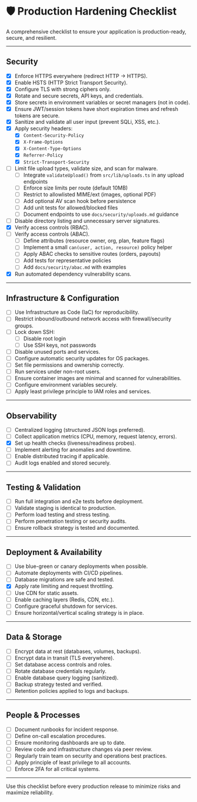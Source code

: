 # 🛡️ Production Hardening Checklist

A comprehensive checklist to ensure your application is production-ready, secure, and resilient.

---

## Security

- [x] Enforce HTTPS everywhere (redirect HTTP → HTTPS).
- [x] Enable HSTS (HTTP Strict Transport Security).
- [x] Configure TLS with strong ciphers only.
- [x] Rotate and secure secrets, API keys, and credentials.
- [x] Store secrets in environment variables or secret managers (not in code).
- [x] Ensure JWT/session tokens have short expiration times and refresh tokens are secure.
- [x] Sanitize and validate all user input (prevent SQLi, XSS, etc.).
- [x] Apply security headers:
  - [x] `Content-Security-Policy`
  - [x] `X-Frame-Options`
  - [x] `X-Content-Type-Options`
  - [x] `Referrer-Policy`
  - [x] `Strict-Transport-Security`
- [ ] Limit file upload types, validate size, and scan for malware.
  - [ ] Integrate `validateUpload()` from `src/lib/uploads.ts` in any upload endpoints
  - [ ] Enforce size limits per route (default 10MB)
  - [ ] Restrict to allowlisted MIME/ext (images, optional PDF)
  - [ ] Add optional AV scan hook before persistence
  - [ ] Add unit tests for allowed/blocked files
  - [ ] Document endpoints to use `docs/security/uploads.md` guidance
- [ ] Disable directory listing and unnecessary server signatures.
- [x] Verify access controls (RBAC).
- [ ] Verify access controls (ABAC).
  - [ ] Define attributes (resource owner, org, plan, feature flags)
  - [ ] Implement a small `can(user, action, resource)` policy helper
  - [ ] Apply ABAC checks to sensitive routes (orders, payouts)
  - [ ] Add tests for representative policies
  - [ ] Add `docs/security/abac.md` with examples
- [x] Run automated dependency vulnerability scans.

---

## Infrastructure & Configuration

- [ ] Use Infrastructure as Code (IaC) for reproducibility.
- [ ] Restrict inbound/outbound network access with firewall/security groups.
- [ ] Lock down SSH: 
  - [ ] Disable root login
  - [ ] Use SSH keys, not passwords
- [ ] Disable unused ports and services.
- [ ] Configure automatic security updates for OS packages.
- [ ] Set file permissions and ownership correctly.
- [ ] Run services under non-root users.
- [ ] Ensure container images are minimal and scanned for vulnerabilities.
- [ ] Configure environment variables securely.
- [ ] Apply least privilege principle to IAM roles and services.

---

## Observability

- [ ] Centralized logging (structured JSON logs preferred).
- [ ] Collect application metrics (CPU, memory, request latency, errors).
- [x] Set up health checks (liveness/readiness probes).
- [ ] Implement alerting for anomalies and downtime.
- [ ] Enable distributed tracing if applicable.
- [ ] Audit logs enabled and stored securely.

---

## Testing & Validation

- [ ] Run full integration and e2e tests before deployment.
- [ ] Validate staging is identical to production.
- [ ] Perform load testing and stress testing.
- [ ] Perform penetration testing or security audits.
- [ ] Ensure rollback strategy is tested and documented.

---

## Deployment & Availability

- [ ] Use blue-green or canary deployments when possible.
- [ ] Automate deployments with CI/CD pipelines.
- [ ] Database migrations are safe and tested.
- [x] Apply rate limiting and request throttling.
- [ ] Use CDN for static assets.
- [ ] Enable caching layers (Redis, CDN, etc.).
- [ ] Configure graceful shutdown for services.
- [ ] Ensure horizontal/vertical scaling strategy is in place.

---

## Data & Storage

- [ ] Encrypt data at rest (databases, volumes, backups).
- [ ] Encrypt data in transit (TLS everywhere).
- [ ] Set database access controls and roles.
- [ ] Rotate database credentials regularly.
- [ ] Enable database query logging (sanitized).
- [ ] Backup strategy tested and verified.
- [ ] Retention policies applied to logs and backups.

---

## People & Processes

- [ ] Document runbooks for incident response.
- [ ] Define on-call escalation procedures.
- [ ] Ensure monitoring dashboards are up to date.
- [ ] Review code and infrastructure changes via peer review.
- [ ] Regularly train team on security and operations best practices.
- [ ] Apply principle of least privilege to all accounts.
- [ ] Enforce 2FA for all critical systems.

---

 Use this checklist before every production release to minimize risks and maximize reliability.
